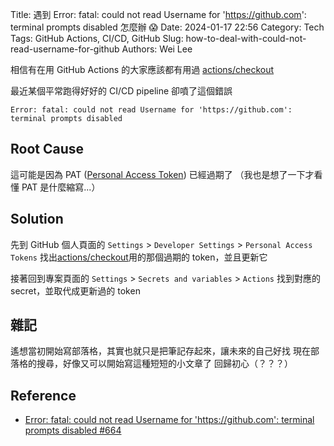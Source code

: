 Title: 遇到 Error: fatal: could not read Username for 'https://github.com': terminal prompts disabled 怎麼辦 😱
Date: 2024-01-17 22:56
Category: Tech
Tags: GitHub Actions, CI/CD, GitHub
Slug: how-to-deal-with-could-not-read-username-for-github
Authors: Wei Lee

相信有在用 GitHub Actions 的大家應該都有用過 [actions/checkout](https://github.com/actions/checkout)

最近某個平常跑得好好的 CI/CD pipeline 卻噴了這個錯誤

```text
Error: fatal: could not read Username for 'https://github.com': terminal prompts disabled
```

<!--more-->

## Root Cause

這可能是因為 PAT ([Personal Access Token](https://docs.github.com/en/authentication/keeping-your-account-and-data-secure/managing-your-personal-access-tokens)) 已經過期了
（我也是想了一下才看懂 PAT 是什麼縮寫...）

## Solution
先到 GitHub 個人頁面的 `Settings` > `Developer Settings` > `Personal Access Tokens`
找出[actions/checkout](https://github.com/actions/checkout)用的那個過期的 token，並且更新它

接著回到專案頁面的 `Settings` > `Secrets and variables` > `Actions` 找到對應的 secret，並取代成更新過的 token

## 雜記
遙想當初開始寫部落格，其實也就只是把筆記存起來，讓未來的自己好找
現在部落格的搜尋，好像又可以開始寫這種短短的小文章了
回歸初心（？？？）

## Reference
* [ Error: fatal: could not read Username for 'https://github.com': terminal prompts disabled #664 ](https://github.com/actions/checkout/issues/664)

